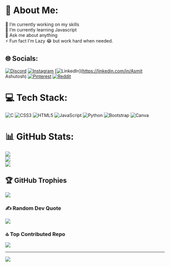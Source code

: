 # 💫 About Me:
🔭 I’m currently working on my skills<br>🌱 I’m currently learning Javascript <br>💬 Ask me about anything <br>⚡ Fun fact I'm Lazy 😂 but work hard when needed.


## 🌐 Socials:
[![Discord](https://img.shields.io/badge/Discord-%237289DA.svg?logo=discord&logoColor=white)](https://discord.gg/https://discord.gg/NcmrRyDE) [![Instagram](https://img.shields.io/badge/Instagram-%23E4405F.svg?logo=Instagram&logoColor=white)](https://instagram.com/asmit_ashutosh) [![LinkedIn](https://img.shields.io/badge/LinkedIn-%230077B5.svg?logo=linkedin&logoColor=white)](https://linkedin.com/in/Asmit Ashutosh) [![Pinterest](https://img.shields.io/badge/Pinterest-%23E60023.svg?logo=Pinterest&logoColor=white)](https://pinterest.com/asmitashutosh) [![Reddit](https://img.shields.io/badge/Reddit-%23FF4500.svg?logo=Reddit&logoColor=white)](https://reddit.com/user/Chika_kawaii) 

# 💻 Tech Stack:
![C](https://img.shields.io/badge/c-%2300599C.svg?style=flat&logo=c&logoColor=white) ![CSS3](https://img.shields.io/badge/css3-%231572B6.svg?style=flat&logo=css3&logoColor=white) ![HTML5](https://img.shields.io/badge/html5-%23E34F26.svg?style=flat&logo=html5&logoColor=white) ![JavaScript](https://img.shields.io/badge/javascript-%23323330.svg?style=flat&logo=javascript&logoColor=%23F7DF1E) ![Python](https://img.shields.io/badge/python-3670A0?style=flat&logo=python&logoColor=ffdd54) ![Bootstrap](https://img.shields.io/badge/bootstrap-%23563D7C.svg?style=flat&logo=bootstrap&logoColor=white) ![Canva](https://img.shields.io/badge/Canva-%2300C4CC.svg?style=flat&logo=Canva&logoColor=white)
# 📊 GitHub Stats:
![](https://github-readme-stats.vercel.app/api?username=asmit1655&theme=vision-friendly-dark&hide_border=false&include_all_commits=false&count_private=false)<br/>
![](https://github-readme-streak-stats.herokuapp.com/?user=asmit1655&theme=vision-friendly-dark&hide_border=false)<br/>
![](https://github-readme-stats.vercel.app/api/top-langs/?username=asmit1655&theme=vision-friendly-dark&hide_border=false&include_all_commits=false&count_private=false&layout=compact)

## 🏆 GitHub Trophies
![](https://github-profile-trophy.vercel.app/?username=asmit1655&theme=discord&no-frame=false&no-bg=true&margin-w=4)

### ✍️ Random Dev Quote
![](https://quotes-github-readme.vercel.app/api?type=horizontal&theme=tokyonight)

### 🔝 Top Contributed Repo
![](https://github-contributor-stats.vercel.app/api?username=asmit1655&limit=5&theme=dark&combine_all_yearly_contributions=true)

---
[![](https://visitcount.itsvg.in/api?id=asmit1655&icon=0&color=0)](https://visitcount.itsvg.in)

<!-- Proudly created with GPRM ( https://gprm.itsvg.in ) -->
